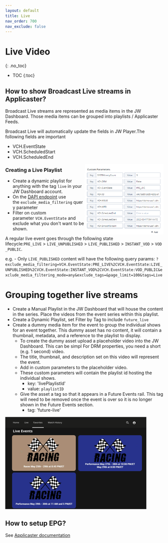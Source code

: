 ```yaml
---
layout: default
title: Live
nav_order: 700
nav_exclude: false
---
```

# Live Video
{: .no_toc}

- TOC
{:toc}


## How to show Broadcast Live streams in Applicaster?
Broadcast Live streams are represented as media items in the JW Dashboard. Those media items can be grouped into playlists / Applicaster Feeds. 

Broadcast Live will automatically update the fields in JW Player.The following fields are important
- VCH.EventState
- VCH.ScheduledStart
- VCH.ScheduledEnd 

<img align="right" src="./img/broadcast-live-stream-parameters.png" width="250">


### Creating a Live Playlist
- Create a dynamic playlist for anything with the tag `live` in your JW Dashboard account.
- On the [DAPI endpoint](https://developer.jwplayer.com/jwplayer/reference/get_v2-playlists-playlist-id) use the `exclude_media_filtering` query parameter
- Filter on custom parameter `VCH.EventState` and exclude what you don't want to be shown.

A regular live event goes through the following state lifecycle:`PRE_LIVE` > `LIVE_UNPUBLISHED` > `LIVE_PUBLISHED` > `INSTANT_VOD` > `VOD_PUBLIC`.

  e.g. 
    - Only `LIVE_PUBLISHED` content will have the following query params:
      ```?exclude_media_filtering=VCH.EventState:PRE_LIVE%2CVCH.EventState:LIVE_UNPUBLISHED%2CVCH.EventState:INSTANT_VOD%2CVCH.EventState:VOD_PUBLIC&exclude_media_filtering_mode=any&exclude_tags=&page_limit=100&tags=Live```

# Grouping together live streams
- Create a Manual Playlist in the JW Dashboard that will house the content in the series. Place the videos from the event series within this playlist.
- Create a Dynamic Playlist, set Filter by Tag to include `future_live`
- Create a dummy media item for the event to group the individual shows for an event together. This dummy asset has no content, it will contain a thumbnail, metadata, and a reference to the playlist to display. 
  -  To create the dummy asset upload a placeholder video into the JW Dashboard. This can be simpl For DRM properties, you need a short (e.g. 1 second) video. 
  -  The title, thumbnail, and description set on this video will represent the event. 
  -  Add in custom parameters to the placeholder video.
  -  These custom parameters will contain the playlist id hosting the individual shows.  
      - key: 'livePlaylistId'
      - value: `playlistID`
  - Give the asset a tag so that it appears in a Future Events rail. This tag will need to be removed once the event is over so it is no longer shown in the Future Events section. 
    -   tag: 'future-live'

<img src="./img/live-events-grouped.png" width="450">

## How to setup EPG?
See [Applicaster documentation](https://applicaster.zendesk.com/hc/en-us/articles/360041871512-Create-an-EPG-like-program-list-with-existing-components-in-QB-Mobile)
